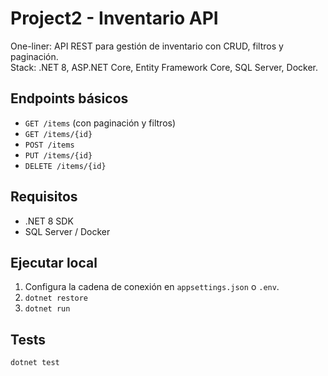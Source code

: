 # Project2 - Inventario API

One-liner: API REST para gestión de inventario con CRUD, filtros y paginación.  
Stack: .NET 8, ASP.NET Core, Entity Framework Core, SQL Server, Docker.

## Endpoints básicos
- `GET /items` (con paginación y filtros)
- `GET /items/{id}`
- `POST /items`
- `PUT /items/{id}`
- `DELETE /items/{id}`

## Requisitos
- .NET 8 SDK
- SQL Server / Docker

## Ejecutar local
1. Configura la cadena de conexión en `appsettings.json` o `.env`.
2. `dotnet restore`
3. `dotnet run`

## Tests
```bash
dotnet test
